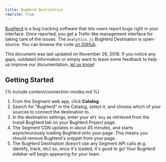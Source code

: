 ```yaml
---
title: BugHerd Destination
rewrite: true
---
```

[BugHerd](http://bugherd.com/?utm_source=segmentio&utm_medium=docs&utm_campaign=partners) is a bug tracking software that lets users report bugs right in your interface. Once reported, you get a Trello-like management interface for taking care of the issues. The `analytics.js` BugHerd Destination is open-source. You can browse the code [on GitHub](https://github.com/segment-integrations/analytics.js-integration-bugherd).

This document was last updated on November 26, 2018. If you notice any gaps, outdated information or simply want to leave some feedback to help us improve our documentation, [let us know](https://segment.com/help/contact)!

## Getting Started

{% include content/connection-modes.md %}

  1. From the Segment web app, click **Catalog**.
  2. Search for "BugHerd" in the Catalog, select it, and choose which of your sources to connect the destination to.
  3. In the destination settings, enter your `API Key` as retrieved from the Install BugHerd tab on your BugHerd Project page.
  4. The Segment CDN updates in about 45 minutes, and starts asynchronously loading BugHerd onto your page. This means you should remove BugHerd's snippet from your page.
  5. The BugHerd Destination doesn't use any Segment API calls (e.g. identify, track, etc) so, once it's loaded, it's good to go! Your BugHerd sidebar will begin appearing for your team.
